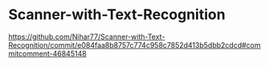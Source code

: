 # Scanner-with-Text-Recognition
https://github.com/Nihar77/Scanner-with-Text-Recognition/commit/e084faa8b8757c774c958c7852d413b5dbb2cdcd#commitcomment-46845148
